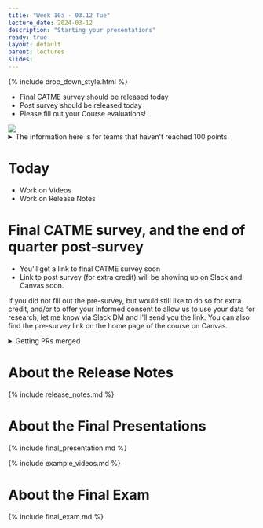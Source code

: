 ```yaml
---
title: "Week 10a - 03.12 Tue"
lecture_date: 2024-03-12
description: "Starting your presentations"
ready: true
layout: default
parent: lectures
slides:
---
```


{% include drop_down_style.html %}


* Final CATME survey should be released today
* Post survey should be released today
* Please fill out your Course evaluations!

<img src="https://github.com/ucsb-cs156-w24/proj-organic-w24-6pm-2/assets/15284810/7e647277-fd02-42d9-89d8-d7dc786f6531">

<details markdown="1">
<summary>
The information here is for teams that haven't reached 100 points.
</summary>

If your team isn't yet at 100 points:

* Do a standup
* Look at the PRs you have and get everything code reviewed that's ready to be code reviewed
* Work to get things merged

</details>

# Today

* Work on Videos
* Work on Release Notes


# Final CATME survey, and the end of quarter post-survey

* You'll get a link to final CATME survey soon
* Link to post survey (for extra credit) will be showing up on Slack and Canvas soon.

If you did not fill out the pre-survey, but would still like to do so for extra credit,
and/or to offer your informed consent to allow us to use your data for research,
let me know via Slack DM and I'll send you the link. You can also find the pre-survey
link on the home page of the course on Canvas.


<details markdown="1">
<summary>
Getting PRs merged
</summary>

# Getting PRs merged

Let me encourage you to take the PR that's at the head of the queue (i.e. the oldest one for your team), and if it's in a mergeable state (i.e. passing CI/CD, has peer code review, no outstanding changes requested) then deploy it to your QA branch, with a post like this one:


# Merge Conflicts

Also, periodically, go through your PR queue (there's a link on each team's slack channel for convenience), and look at each PR for your team.  If you see this, then there are merge conflicts.

<img width="988" alt="image" src="https://user-images.githubusercontent.com/1119017/171724762-5b3c801b-7315-49d3-8239-57d998e5a04d.png">


If you can, fix them yourself.  If you can't then mark the PR with the "merge conflicts" label, and ping the person on your team that can fix them.

# Out of date branches

If you see this:

<img width="994" alt="image" src="https://user-images.githubusercontent.com/1119017/171724954-b2e17c17-003a-4468-982d-6446dd0c266c.png">

Then click to update the branch:

<img width="253" alt="image" src="https://user-images.githubusercontent.com/1119017/171724999-e2d9d075-ace0-41e3-974b-4bc2d600cb83.png">


All of this will help all of us get done with this final project (and the grading thereof) much more quickly!

</details>

# About the Release Notes

{% include release_notes.md %}

# About the Final Presentations

{% include final_presentation.md %}

{% include example_videos.md %}

# About the Final Exam

{% include final_exam.md %}


